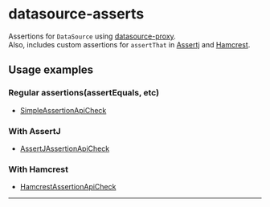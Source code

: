 # datasource-asserts

Assertions for `DataSource` using [datasource-proxy].  
Also, includes custom assertions for `assertThat` in [Assertj][assertj] and [Hamcrest][hamcrest].

## Usage examples

### Regular assertions(assertEquals, etc)
- [SimpleAssertionApiCheck](../master/src/test/java/net/ttddyy/dsproxy/asserts/SimpleAssertionApiCheck.java)

### With AssertJ
- [AssertJAssertionApiCheck](../master/src/test/java/net/ttddyy/dsproxy/asserts/assertj/AssertJAssertionApiCheck.java)

### With Hamcrest
- [HamcrestAssertionApiCheck](../master/src/test/java/net/ttddyy/dsproxy/asserts/hamcrest/HamcrestAssertionApiCheck.java)

----

[datasource-proxy]: https://github.com/ttddyy/datasource-proxy
[assertj]: http://joel-costigliola.github.io/assertj/
[hamcrest]: http://hamcrest.org